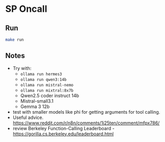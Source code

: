 # SP Oncall

## Run

```bash
make run
```

## Notes

- Try with:
  - `ollama run hermes3`
  - `ollama run qwen3:14b`
  - `ollama run mistral-nemo`
  - `ollama run mixtral:8x7b`
  - Qwen2.5 coder instruct 14b
  - Mistral-small3.1
  - Gemma 3 12b
- test with smaller models like phi for getting arguments for tool calling.
- Useful advice. <https://www.reddit.com/r/n8n/comments/1j25ten/comment/mfpx786/>
- review Berkeley Function-Calling Leaderboard - <https://gorilla.cs.berkeley.edu/leaderboard.html>
